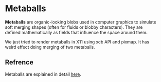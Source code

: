 # Metaballs

**Metaballs** are organic-looking blobs used in computer graphics to simulate soft merging shapes (often for fluids or blobby characters). They are defined mathematically as fields that influence the space around them.

We just tried to render metaballs in X11 using xcb API and pixmap. It has weird effect doing merging of two metaballs.

## Refrence
Metaballs are explained in detail [here](https://en.wikipedia.org/wiki/Metaballs).


